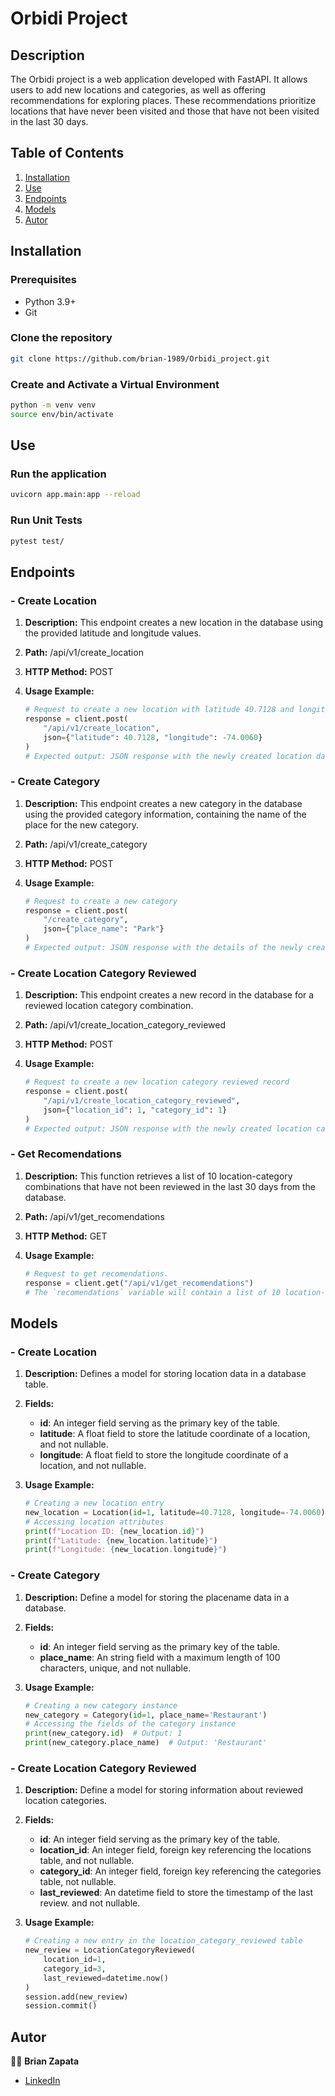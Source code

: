 # **Orbidi Project**

## **Description**
The Orbidi project is a web application developed with FastAPI. It allows users to add new locations and categories, as well as offering recommendations for exploring places. These recommendations prioritize locations that have never been visited and those that have not been visited in the last 30 days.

## **Table of Contents**
1. [Installation](#instalación)
2. [Use](#use)
3. [Endpoints](#endpoints)
4. [Models](#models)
5. [Autor](#autor)

## **Installation**

### **Prerequisites**
- Python 3.9+
- Git

### Clone the repository
```bash
git clone https://github.com/brian-1989/Orbidi_project.git
```

### **Create and Activate a Virtual Environment**
```bash
python -m venv venv
source env/bin/activate
```

## **Use**

### **Run the application**
```bash
uvicorn app.main:app --reload
```

### **Run Unit Tests**
```bash
pytest test/
```

## **Endpoints**

### - **Create Location**
1. **Description:**
This endpoint creates a new location in the database using the provided latitude and longitude values.

2. **Path:**
/api/v1/create_location

3. **HTTP Method:**
POST

4. **Usage Example:**
    ```python
    # Request to create a new location with latitude 40.7128 and longitude -74.0060
    response = client.post(
        "/api/v1/create_location",
        json={"latitude": 40.7128, "longitude": -74.0060}
    )
    # Expected output: JSON response with the newly created location data and status code 201.
    ```

### - **Create Category**
1. **Description:**
This endpoint creates a new category in the database using the provided category information, containing the name of the place for the new category.

2. **Path:**
/api/v1/create_category

3. **HTTP Method:**
POST

4. **Usage Example:**
    ```python
    # Request to create a new category
    response = client.post(
        "/create_category",
        json={"place_name": "Park"}
    )
    # Expected output: JSON response with the details of the newly created category and status 201.
    ```

### - **Create Location Category Reviewed**
1. **Description:**
This endpoint creates a new record in the database for a reviewed location category combination.

2. **Path:**
/api/v1/create_location_category_reviewed

3. **HTTP Method:**
POST

4. **Usage Example:**
    ```python
    # Request to create a new location category reviewed record
    response = client.post(
        "/api/v1/create_location_category_reviewed",
        json={"location_id": 1, "category_id": 1}
    )
    # Expected output: JSON response with the newly created location category reviewed record and status 201.
    ```

### - **Get Recomendations**
1. **Description:**
This function retrieves a list of 10 location-category combinations that have not been reviewed in the last 30 days from the database.

2. **Path:**
/api/v1/get_recomendations

3. **HTTP Method:**
GET

4. **Usage Example:**
    ```python
    # Request to get recomendations.
    response = client.get("/api/v1/get_recomendations")
    # The `recomendations` variable will contain a list of 10 location-category combinations that have not been reviewed in the last 30 days and status 200.
    ```

## **Models**

### - **Create Location**
1. **Description:**
Defines a model for storing location data in a database table.

2. **Fields:**
    - **id**: An integer field serving as the primary key of the table.
    - **latitude**: A float field to store the latitude coordinate of a location, and not nullable.
    - **longitude**: A float field to store the longitude coordinate of a location, and not nullable.

3. **Usage Example:**
    ```python
    # Creating a new location entry
    new_location = Location(id=1, latitude=40.7128, longitude=-74.0060)
    # Accessing location attributes
    print(f"Location ID: {new_location.id}")
    print(f"Latitude: {new_location.latitude}")
    print(f"Longitude: {new_location.longitude}")
    ```

### - **Create Category**
1. **Description:**
Define a model for storing the placename data in a database.

2. **Fields:**
    - **id**: An integer field serving as the primary key of the table.
    - **place_name**: An string field with a maximum length of 100 characters, unique, and not nullable.

3. **Usage Example:**
    ```python
    # Creating a new category instance
    new_category = Category(id=1, place_name='Restaurant')
    # Accessing the fields of the category instance
    print(new_category.id)  # Output: 1
    print(new_category.place_name)  # Output: 'Restaurant'
    ```

### - **Create Location Category Reviewed**
1. **Description:**
Define a model for storing information about reviewed location categories.

2. **Fields:**
    - **id**: An integer field serving as the primary key of the table.
    - **location_id**: An integer field, foreign key referencing the locations table, and not nullable.
    - **category_id**: An integer field, foreign key referencing the categories table, not nullable.
    - **last_reviewed**: An datetime field to store the timestamp of the last review. and not nullable.

3. **Usage Example:**
    ```python
    # Creating a new entry in the location_category_reviewed table
    new_review = LocationCategoryReviewed(
        location_id=1,
        category_id=3,
        last_reviewed=datetime.now()
    )
    session.add(new_review)
    session.commit()
    ```

## **Autor**
:man_technologist: **Brian Zapata**
* [LinkedIn](https://www.linkedin.com/in/briayan-zapata/)
